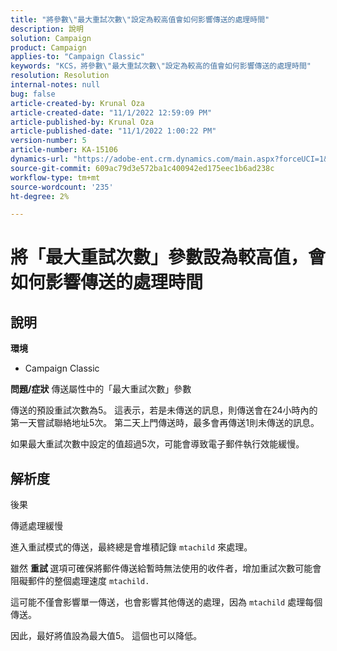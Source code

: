 ```yaml
---
title: "將參數\"最大重試次數\"設定為較高值會如何影響傳送的處理時間"
description: 說明
solution: Campaign
product: Campaign
applies-to: "Campaign Classic"
keywords: "KCS，將參數\"最大重試次數\"設定為較高的值會如何影響傳送的處理時間"
resolution: Resolution
internal-notes: null
bug: false
article-created-by: Krunal Oza
article-created-date: "11/1/2022 12:59:09 PM"
article-published-by: Krunal Oza
article-published-date: "11/1/2022 1:00:22 PM"
version-number: 5
article-number: KA-15106
dynamics-url: "https://adobe-ent.crm.dynamics.com/main.aspx?forceUCI=1&pagetype=entityrecord&etn=knowledgearticle&id=493901f5-e459-ed11-9561-6045bd0067ea"
source-git-commit: 609ac79d3e572ba1c400942ed175eec1b6ad238c
workflow-type: tm+mt
source-wordcount: '235'
ht-degree: 2%

---
```


# 將「最大重試次數」參數設為較高值，會如何影響傳送的處理時間

## 說明

<b>環境</b>
- Campaign Classic



<b>問題/症狀</b>
傳送屬性中的「最大重試次數」參數

傳送的預設重試次數為5。 這表示，若是未傳送的訊息，則傳送會在24小時內的第一天嘗試聯絡地址5次。 第二天上門傳送時，最多會再傳送1則未傳送的訊息。

如果最大重試次數中設定的值超過5次，可能會導致電子郵件執行效能緩慢。


## 解析度


後果

傳遞處理緩慢

進入重試模式的傳送，最終總是會堆積記錄 `mtachild` 來處理。

雖然 <b>重試 </b>選項可確保將郵件傳送給暫時無法使用的收件者，增加重試次數可能會阻礙郵件的整個處理速度 `mtachild.`

這可能不僅會影響單一傳送，也會影響其他傳送的處理，因為 `mtachild` 處理每個傳送。



因此，最好將值設為最大值5。 這個也可以降低。
